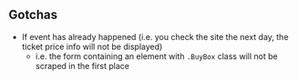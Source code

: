 ## Gotchas

* If event has already happened (i.e. you check the site the next day, the ticket price info will not be displayed)
    * i.e. the form containing an element with `.BuyBox` class will not be scraped in the first place

